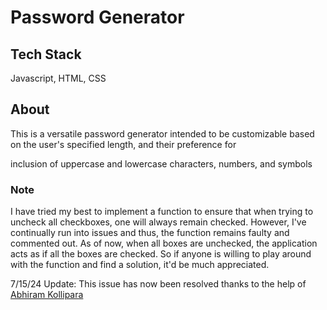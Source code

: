 <h1>Password Generator</h1>
<h2>Tech Stack</h2>
<p>Javascript, HTML, CSS</p>
<h2>About</h2>
<p>This is a versatile password generator intended to be customizable based on the user's specified length, and their preference for </p>
<p>inclusion of uppercase and lowercase characters, numbers, and symbols</p>
<h3>Note</h3>
<p>I have tried my best to implement a function to ensure that when trying to uncheck all checkboxes, one will always remain checked.
However, I've continually run into issues and thus, the function remains faulty and commented out. As of now, when all boxes are unchecked, the application
acts as if all the boxes are checked. So if anyone is willing to play around with the function and find a solution, it'd be much appreciated.</p>

7/15/24 Update: This issue has now been resolved thanks to the help of <a href="https://github.com/AbhiK1212">Abhiram Kollipara</a>
